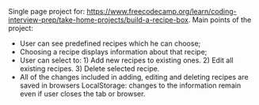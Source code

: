 Single page project for: https://www.freecodecamp.org/learn/coding-interview-prep/take-home-projects/build-a-recipe-box.
Main points of the project:
- User can see predefined recipes which he can choose;
- Choosing a recipe displays information about that recipe;
- User can select to: 1) Add new recipes to existing ones. 2) Edit all existing recipes. 3) Delete selected recipe.
- All of the changes included in adding, editing and deleting recipes are saved in browsers LocalStorage: changes to the information remain even if user closes the tab or browser.
